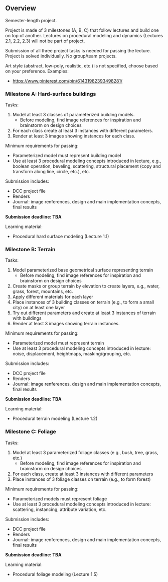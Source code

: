 
## Overview

Semester-length project.

Project is made of 3 milestones (A, B, C) that follow lectures and build one on top of another.
Lectures on procedural modeling and dynamics (Lectures 2.1, 2.2, 2.3) will not be part of project.

Submission of all three project tasks is needed for passing the lecture.
Project is solved individually. No group/team projects.

Art style (abstract, low-poly, realistic, etc.) is not specified, choose based on your preference. Examples:
* https://www.pinterest.com/pin/61431982393498281/

### Milestone A: Hard-surface buildings

Tasks: 
1. Model at least 3 classes of parameterized building models. 
    * Before modeling, find image references for inspiration and brainstorm on design choices
2. For each class create at least 3 instances with different parameters.
3. Render at least 3 images showing instances for each class.

Minimum requirements for passing:
* Parameterized model must represent building model 
* Use at least 3 procedural modeling concepts introduced in lecture, e.g., boolean operation, beveling, scattering, structural placement (copy and transform along line, circle, etc.), etc.

Submission includes:
* DCC project file
* Renders
* Journal: image renferences, design and main implementation concepts, final results

**Submission deadline: TBA**

Learning material:
* Procedural hard surface modeling (Lecture 1.1)

### Milestone B: Terrain 

Tasks:
1. Model parameterized base geometrical surface representing terrain
    * Before modeling, find image references for inspiration and brainstorm on design choices
2. Create masks or group terrain by elevation to create layers, e.g., water, grass, forest, mountains, etc.
3. Apply different materials for each layer
4. Place instances of 3 building classes on terrain (e.g., to form a small city) on at least one layer
5. Try out different parameters and create at least 3 instances of terrain with buildings
6. Render at least 3 images showing terrain instances.

Minimum requirements for passing:
* Parameterized model must represent terrain
* Use at least 3 procedural modeling concepts introduced in lecture: noise, displacement, heightmaps, masking/grouping, etc.

Submission includes:
* DCC project file
* Renders
* Journal: image renferences, design and main implementation concepts, final results

**Submission deadline: TBA**

Learning material:
* Procedural terrain modeling (Lecture 1.2)

### Milestone C: Foliage

Tasks:
1. Model at least 3 parameterized foliage classes (e.g., bush, tree, grass, etc.)
    * Before modeling, find image references for inspiration and brainstorm on design choices
2. For each class, create at least 3 instances with different parameters
3. Place instances of 3 foliage classes on terrain (e.g., to form forest)

Minimum requirements for passing:
* Parameterized models must represent foliage
* Use at least 3 procedural modeling concepts introduced in lecture: scattering, instancing, attribute variation, etc.

Submission includes:
* DCC project file
* Renders
* Journal: image renferences, design and main implementation concepts, final results

**Submission deadline: TBA**

Learning material:
* Procedural foliage modeling (Lecture 1.5)